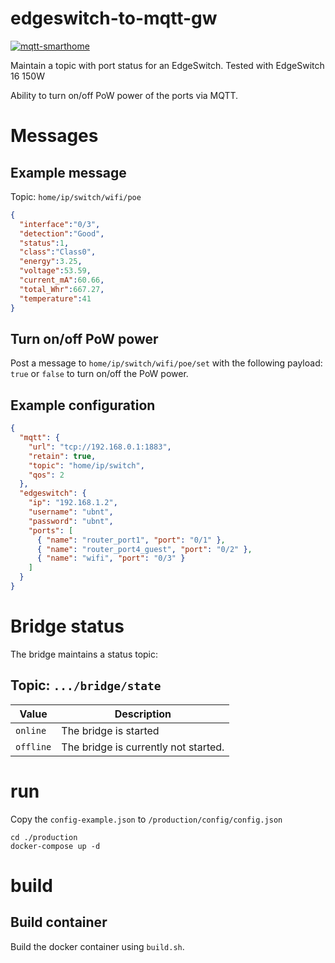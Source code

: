 # edgeswitch-to-mqtt-gw

[![mqtt-smarthome](https://img.shields.io/badge/mqtt-smarthome-blue.svg)](https://github.com/mqtt-smarthome/mqtt-smarthome)

Maintain a topic with port status for an EdgeSwitch. 
Tested with EdgeSwitch 16 150W

Ability to turn on/off PoW power of the ports via MQTT.

# Messages

## Example message

Topic: `home/ip/switch/wifi/poe`
```json
{
  "interface":"0/3",
  "detection":"Good",
  "status":1,
  "class":"Class0",
  "energy":3.25,
  "voltage":53.59,
  "current_mA":60.66,
  "total_Whr":667.27,
  "temperature":41
}
```

## Turn on/off PoW power

Post a message to `home/ip/switch/wifi/poe/set` with the following payload: `true` or `false` 
to turn on/off the PoW power.

## Example configuration

```json
{
  "mqtt": {
    "url": "tcp://192.168.0.1:1883",
    "retain": true,
    "topic": "home/ip/switch",
    "qos": 2
  },
  "edgeswitch": {
    "ip": "192.168.1.2",
    "username": "ubnt",
    "password": "ubnt",
    "ports": [
      { "name": "router_port1", "port": "0/1" },
      { "name": "router_port4_guest", "port": "0/2" },
      { "name": "wifi", "port": "0/3" }
    ]
  }
}
```

# Bridge status

The bridge maintains a status topic:

## Topic: `.../bridge/state`

| Value     | Description                          |
| --------- | ------------------------------------ |
| `online`  | The bridge is started                |
| `offline` | The bridge is currently not started. |

# run

Copy the `config-example.json` to `/production/config/config.json`

```
cd ./production
docker-compose up -d
```

# build

## Build container

Build the docker container using `build.sh`.

